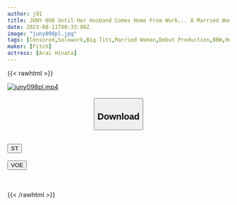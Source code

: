 ```yaml
---
author: j91
title: JUNY-098 Until Her Husband Comes Home From Work... A Married Woman With Cute Smile And Plump Colossal Tits Came To Release Her Accumulated Frustration And Made Her AV Debut! Hinata Arai
date: 2023-08-11T00:33:00Z
image: "juny098pl.jpg"
tags: [Censored,Solowork,Big Tits,Married Woman,Debut Production,BBW,Huge Butt	 ]
maker: [Fitch]
actress: [Arai Hinata]
---
```



{{< rawhtml >}}

<div class="video" data-videoid="gj41206qQeTYvK">
    <a href="javascript:;">
        <img src="https://my.j91.asia/posts/juny098pl/juny098pl.jpg" width="WIDTH" height="HEIGHT" alt="juny098pl.mp4" loading="lazy">
    </a>
</div>

<script type="text/javascript" src="https://j91.asia/asset/on-demand-st.js"></script>

<br>
  <link rel="stylesheet" href="https://j91.asia/asset/bs5.css">
  
  <center>
  <button class="btn btn-primary" type="button" data-bs-toggle="collapse" data-bs-target=".multi-collapse" aria-expanded="false" aria-controls="multiCollapseExample1 multiCollapseExample2"><h2>Download</h2></button></center>
</p>
<div class="row">
  <div class="col">
    <div class="collapse multi-collapse" id="multiCollapseExample1">
      <div class="card card-body">
	      	      <br>
<div class="buttons">  
<a href="https://streamtape.to/v/gj41206qQeTYvK"><button class="btn-hover color-3"><i class="fa fa-download"></i> ST</button></a></div>
    </div>
  </div>
</div>
  <div class="col">
    <div class="collapse multi-collapse" id="multiCollapseExample2">
      <div class="card card-body">
	      <br>
<div class="buttons">
    <a href="https://voe.sx/sdb467bkxurt"><button class="btn-hover color-9"><i class="fa fa-download"></i> VOE</button></a></div>
<br><br>
      </div>
    </div>
  </div>
</div>

{{< /rawhtml >}}